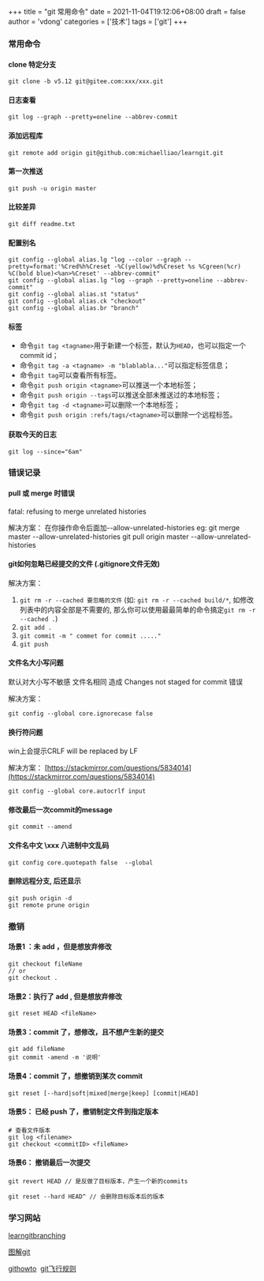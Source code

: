 +++
title = "git 常用命令"
date = 2021-11-04T19:12:06+08:00
draft = false
author = 'vdong'
categories = ['技术'] 
tags = ['git']
+++

### 常用命令

#### clone 特定分支
```shell
git clone -b v5.12 git@gitee.com:xxx/xxx.git
```

#### 日志查看
```shell
git log --graph --pretty=oneline --abbrev-commit
```

#### 添加远程库
```shell
git remote add origin git@github.com:michaelliao/learngit.git
```

#### 第一次推送
```shell
git push -u origin master
```

#### 比较差异
```shell
git diff readme.txt
```

#### 配置别名
```shell
git config --global alias.lg "log --color --graph --pretty=format:'%Cred%h%Creset -%C(yellow)%d%Creset %s %Cgreen(%cr) %C(bold blue)<%an>%Creset' --abbrev-commit"
git config --global alias.lg "log --graph --pretty=oneline --abbrev-commit"
git config --global alias.st "status"
git config --global alias.ck "checkout"
git config --global alias.br "branch"
```

#### 标签
- 命令`git tag <tagname>`用于新建一个标签，默认为`HEAD`，也可以指定一个commit id；
- 命令`git tag -a <tagname> -m "blablabla..."`可以指定标签信息；
- 命令`git tag`可以查看所有标签。
- 命令`git push origin <tagname>`可以推送一个本地标签；
- 命令`git push origin --tags`可以推送全部未推送过的本地标签；
- 命令`git tag -d <tagname>`可以删除一个本地标签；
- 命令`git push origin :refs/tags/<tagname>`可以删除一个远程标签。

#### 获取今天的日志
```shell
git log --since="6am"
```

### 错误记录
#### pull 或 merge 时错误
fatal: refusing to merge unrelated histories

解决方案：
在你操作命令后面加--allow-unrelated-histories
eg:
git merge master --allow-unrelated-histories
git pull origin master --allow-unrelated-histories


#### git如何忽略已经提交的文件 (.gitignore文件无效)
解决方案：

1. `git rm -r --cached 要忽略的文件` (如: `git rm -r --cached build/*`, 如修改列表中的内容全部是不需要的, 那么你可以使用最最简单的命令搞定`git rm -r --cached .`)
1. `git add .`
1. `git commit -m " commet for commit ....."`
1. `git push`



#### 文件名大小写问题
默认对大小写不敏感
文件名相同 造成 Changes not staged for commit 错误

解决方案：

```shell
git config --global core.ignorecase false
```

#### 换行符问题
win上会提示CRLF will be replaced by LF


解决方案：
[https://stackmirror.com/questions/5834014](https://stackmirror.com/questions/5834014)
```shell
git config --global core.autocrlf input
```

#### 修改最后一次commit的message
```shell
git commit --amend
```

#### 文件名中文 \xxx 八进制中文乱码
```shell
git config core.quotepath false  --global
```

#### 删除远程分支, 后还显示
```shell
git push origin -d 
git remote prune origin
```


### 撤销

#### 场景1 ：未 add ，但是想放弃修改
```shell
git checkout fileName
// or
git checkout .
```

#### 场景2：执行了 add , 但是想放弃修改
```shell
git reset HEAD <fileName>
```

#### 场景3：commit 了，想修改，且不想产生新的提交
```shell
git add fileName 
git commit -amend -m '说明'
```
####  场景4：commit 了，想撤销到某次 commit
```shell
git reset [--hard|soft|mixed|merge|keep] [commit|HEAD]
```

#### 场景5： 已经 push 了，撤销制定文件到指定版本
```shell
# 查看文件版本
git log <filename>
git checkout <commitID> <fileName>
```

#### 场景6： 撤销最后一次提交
```shell
git revert HEAD // 是反做了目标版本，产生一个新的commits

git reset --hard HEAD^ // 会删除目标版本后的版本
```

### 学习网站
[learngitbranching](https://learngitbranching.js.org/)

[图解git](http://marklodato.github.io/visual-git-guide/index-zh-cn.html)

[githowto](https://githowto.com/)
​
[git飞行规则](https://github.com/k88hudson/git-flight-rules/blob/master/README_zh-CN.md)​